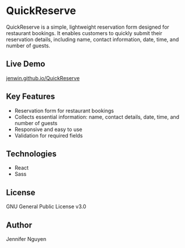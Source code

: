 # QuickReserve
QuickReserve is a simple, lightweight reservation form designed for restaurant bookings. It enables customers to quickly submit their reservation details, including name, contact information, date, time, and number of guests.

## Live Demo
[jenwin.github.io/QuickReserve](https://jenwin.github.io/QuickReserve/)

## Key Features
- Reservation form for restaurant bookings
- Collects essential information: name, contact details, date, time, and number of guests
- Responsive and easy to use
- Validation for required fields

## Technologies
- React
- Sass 

## License
GNU General Public License v3.0

## Author
Jennifer Nguyen